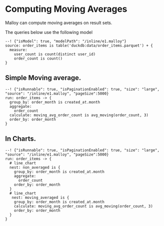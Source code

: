 # Computing Moving Averages
Malloy can compute moving averages on result sets.   

The queries below use the following model

```malloy
--! {"isModel": true, "modelPath": "/inline/e1.malloy"}
source: order_items is table('duckdb:data/order_items.parquet') + {
  measure: 
    user_count is count(distinct user_id)
    order_count is count()
}
```
## Simple Moving average.

```malloy
--! {"isRunnable": true, "isPaginationEnabled": true, "size": "large", "source": "/inline/e1.malloy", "pageSize":5000}
run: order_items -> {
  group_by: order_month is created_at.month
  aggregate: 
    order_count
  calculate: moving_avg_order_count is avg_moving(order_count, 3)
  order_by: order_month
}
```

## In Charts.

```malloy
--! {"isRunnable": true, "isPaginationEnabled": true, "size": "large", "source": "/inline/e1.malloy", "pageSize":5000}
run: order_items -> {
  # line_chart
  nest: non_averaged is {
    group_by: order_month is created_at.month
    aggregate: 
      order_count
    order_by: order_month
  }
  # line_chart
   nest: moving_averaged is {
    group_by: order_month is created_at.month
    calculate: moving_avg_order_count is avg_moving(order_count, 3)
    order_by: order_month
  }
}
```